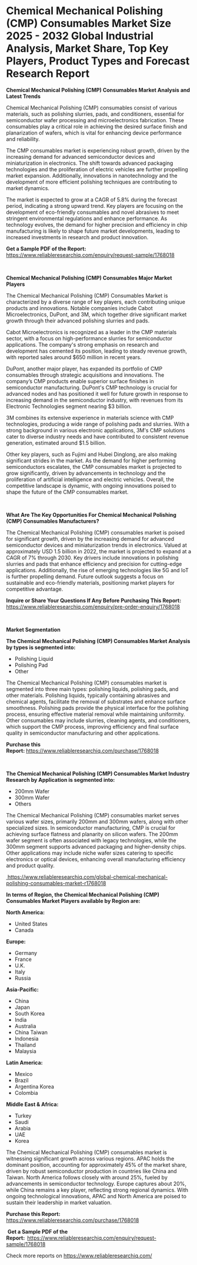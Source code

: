 <p><h1>Chemical Mechanical Polishing (CMP) Consumables Market Size 2025 - 2032 Global Industrial Analysis, Market Share, Top Key Players, Product Types and Forecast Research Report</h1></p><p><strong>Chemical Mechanical Polishing (CMP) Consumables Market Analysis and Latest Trends</strong></p>
<p><p>Chemical Mechanical Polishing (CMP) consumables consist of various materials, such as polishing slurries, pads, and conditioners, essential for semiconductor wafer processing and microelectronics fabrication. These consumables play a critical role in achieving the desired surface finish and planarization of wafers, which is vital for enhancing device performance and reliability.</p><p>The CMP consumables market is experiencing robust growth, driven by the increasing demand for advanced semiconductor devices and miniaturization in electronics. The shift towards advanced packaging technologies and the proliferation of electric vehicles are further propelling market expansion. Additionally, innovations in nanotechnology and the development of more efficient polishing techniques are contributing to market dynamics.</p><p>The market is expected to grow at a CAGR of 5.8% during the forecast period, indicating a strong upward trend. Key players are focusing on the development of eco-friendly consumables and novel abrasives to meet stringent environmental regulations and enhance performance. As technology evolves, the demand for higher precision and efficiency in chip manufacturing is likely to shape future market developments, leading to increased investments in research and product innovation.</p></p>
<p><strong>Get a Sample PDF of the Report:&nbsp;</strong> <a href="https://www.reliableresearchiq.com/enquiry/request-sample/1768018?utm_campaign=3381&utm_medium=2&utm_source=Github&utm_content=ia&utm_term=06042025&utm_id=chemical-mechanical-polishing-cmp-consumables">https://www.reliableresearchiq.com/enquiry/request-sample/1768018</a></p>
<p>&nbsp;</p>
<p><strong>Chemical Mechanical Polishing (CMP) Consumables Major Market Players</strong></p>
<p><p>The Chemical Mechanical Polishing (CMP) Consumables Market is characterized by a diverse range of key players, each contributing unique products and innovations. Notable companies include Cabot Microelectronics, DuPont, and 3M, which together drive significant market growth through their advanced polishing slurries and pads. </p><p>Cabot Microelectronics is recognized as a leader in the CMP materials sector, with a focus on high-performance slurries for semiconductor applications. The company's strong emphasis on research and development has cemented its position, leading to steady revenue growth, with reported sales around $650 million in recent years.</p><p>DuPont, another major player, has expanded its portfolio of CMP consumables through strategic acquisitions and innovations. The company’s CMP products enable superior surface finishes in semiconductor manufacturing. DuPont's CMP technology is crucial for advanced nodes and has positioned it well for future growth in response to increasing demand in the semiconductor industry, with revenues from its Electronic Technologies segment nearing $3 billion.</p><p>3M combines its extensive experience in materials science with CMP technologies, producing a wide range of polishing pads and slurries. With a strong background in various electronic applications, 3M's CMP solutions cater to diverse industry needs and have contributed to consistent revenue generation, estimated around $1.5 billion.</p><p>Other key players, such as Fujimi and Hubei Dinglong, are also making significant strides in the market. As the demand for higher performing semiconductors escalates, the CMP consumables market is projected to grow significantly, driven by advancements in technology and the proliferation of artificial intelligence and electric vehicles. Overall, the competitive landscape is dynamic, with ongoing innovations poised to shape the future of the CMP consumables market.</p></p>
<p>&nbsp;</p>
<p><strong>What Are The Key Opportunities For Chemical Mechanical Polishing (CMP) Consumables Manufacturers?</strong></p>
<p><p>The Chemical Mechanical Polishing (CMP) consumables market is poised for significant growth, driven by the increasing demand for advanced semiconductor devices and miniaturization trends in electronics. Valued at approximately USD 1.5 billion in 2022, the market is projected to expand at a CAGR of 7% through 2030. Key drivers include innovations in polishing slurries and pads that enhance efficiency and precision for cutting-edge applications. Additionally, the rise of emerging technologies like 5G and IoT is further propelling demand. Future outlook suggests a focus on sustainable and eco-friendly materials, positioning market players for competitive advantage.</p></p>
<p><strong>Inquire or Share Your Questions If Any Before Purchasing This Report:</strong> <a href="https://www.reliableresearchiq.com/enquiry/pre-order-enquiry/1768018?utm_campaign=3381&utm_medium=2&utm_source=Github&utm_content=ia&utm_term=06042025&utm_id=chemical-mechanical-polishing-cmp-consumables">https://www.reliableresearchiq.com/enquiry/pre-order-enquiry/1768018</a></p>
<p>&nbsp;</p>
<p><strong>Market Segmentation</strong></p>
<p><strong>The Chemical Mechanical Polishing (CMP) Consumables Market Analysis by types is segmented into:</strong></p>
<p><ul><li>Polishing Liquid</li><li>Polishing Pad</li><li>Other</li></ul></p>
<p><p>The Chemical Mechanical Polishing (CMP) consumables market is segmented into three main types: polishing liquids, polishing pads, and other materials. Polishing liquids, typically containing abrasives and chemical agents, facilitate the removal of substrates and enhance surface smoothness. Polishing pads provide the physical interface for the polishing process, ensuring effective material removal while maintaining uniformity. Other consumables may include slurries, cleaning agents, and conditioners, which support the CMP process, improving efficiency and final surface quality in semiconductor manufacturing and other applications.</p></p>
<p><strong>Purchase this Report:&nbsp;</strong><a href="https://www.reliableresearchiq.com/purchase/1768018?utm_campaign=3381&utm_medium=2&utm_source=Github&utm_content=ia&utm_term=06042025&utm_id=chemical-mechanical-polishing-cmp-consumables">https://www.reliableresearchiq.com/purchase/1768018</a></p>
<p>&nbsp;</p>
<p><strong>The Chemical Mechanical Polishing (CMP) Consumables Market Industry Research by Application is segmented into:</strong></p>
<p><ul><li>200mm Wafer</li><li>300mm Wafer</li><li>Others</li></ul></p>
<p><p>The Chemical Mechanical Polishing (CMP) consumables market serves various wafer sizes, primarily 200mm and 300mm wafers, along with other specialized sizes. In semiconductor manufacturing, CMP is crucial for achieving surface flatness and planarity on silicon wafers. The 200mm wafer segment is often associated with legacy technologies, while the 300mm segment supports advanced packaging and higher-density chips. Other applications may include niche wafer sizes catering to specific electronics or optical devices, enhancing overall manufacturing efficiency and product quality.</p></p>
<p><a href="https://www.reliableresearchiq.com/global-chemical-mechanical-polishing-consumables-market-r1768018?utm_campaign=3381&utm_medium=2&utm_source=Github&utm_content=ia&utm_term=06042025&utm_id=chemical-mechanical-polishing-cmp-consumables">&nbsp;https://www.reliableresearchiq.com/global-chemical-mechanical-polishing-consumables-market-r1768018</a></p>
<p><strong>In terms of Region, the Chemical Mechanical Polishing (CMP) Consumables Market Players available by Region are:</strong></p>
<p>
    <p> <strong> North America: </strong>
        <ul>
            <li>United States</li>
            <li>Canada</li>
        </ul>
        </p> 
    <p> <strong> Europe: </strong>
        <ul>
            <li>Germany</li>
            <li>France</li>
            <li>U.K.</li>
            <li>Italy</li>
            <li>Russia</li>
        </ul>
        </p> 
    <p> <strong> Asia-Pacific: </strong>
        <ul>
            <li>China</li>
            <li>Japan</li>
            <li>South Korea</li>
            <li>India</li>
            <li>Australia</li>
            <li>China Taiwan</li>
            <li>Indonesia</li>
            <li>Thailand</li>
            <li>Malaysia</li>
        </ul>
        </p> 
    <p> <strong> Latin America: </strong>
        <ul>
            <li>Mexico</li>
            <li>Brazil</li>
            <li>Argentina Korea</li>
            <li>Colombia</li>
        </ul>
        </p> 
    <p> <strong> Middle East & Africa: </strong>
        <ul>
            <li>Turkey</li>
            <li>Saudi</li>
            <li>Arabia</li>
            <li>UAE</li>
            <li>Korea</li>
        </ul>
    </p>
    </p>
<p><p>The Chemical Mechanical Polishing (CMP) consumables market is witnessing significant growth across various regions. APAC holds the dominant position, accounting for approximately 45% of the market share, driven by robust semiconductor production in countries like China and Taiwan. North America follows closely with around 25%, fueled by advancements in semiconductor technology. Europe captures about 20%, while China remains a key player, reflecting strong regional dynamics. With ongoing technological innovations, APAC and North America are poised to sustain their leadership in market valuation.</p></p>
<p><strong>Purchase this Report: </strong><a href="https://www.reliableresearchiq.com/purchase/1768018?utm_campaign=3381&utm_medium=2&utm_source=Github&utm_content=ia&utm_term=06042025&utm_id=chemical-mechanical-polishing-cmp-consumables">https://www.reliableresearchiq.com/purchase/1768018</a></p>
<p>&nbsp;<strong>Get a Sample PDF of the Report:&nbsp;&nbsp;</strong><a href="https://www.reliableresearchiq.com/enquiry/request-sample/1768018?utm_campaign=3381&utm_medium=2&utm_source=Github&utm_content=ia&utm_term=06042025&utm_id=chemical-mechanical-polishing-cmp-consumables">https://www.reliableresearchiq.com/enquiry/request-sample/1768018</a></p>
<p><strong></strong></p>
<p>Check more reports on <a href="https://www.reliableresearchiq.com/?utm_campaign=3381&utm_medium=2&utm_source=Github&utm_content=ia&utm_term=06042025&utm_id=chemical-mechanical-polishing-cmp-consumables">https://www.reliableresearchiq.com/</a></p>